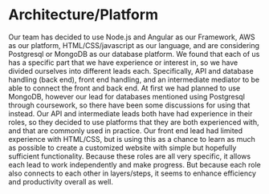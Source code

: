 # Architecture/Platform
Our team has decided to use Node.js and Angular as our Framework, AWS as our platform, HTML/CSS/javascript as our language, and are considering Postgresql or MongoDB as our database platform. We found that each of us has a specific part that we have experience or interest in, so we have divided ourselves into different leads each. Specifically, API and database handling (back end), front end handling, and an intermediate mediator to be able to connect the front and back end. At first we had planned to use MongoDB, however our lead for databases mentioned using Postgresql through coursework, so there have been some discussions for using that instead. Our API and intermediate leads both have had experience in their roles, so they decided to use platforms that they are both experienced with, and that are commonly used in practice. Our front end lead had limited experience with HTML/CSS, but is using this as a chance to learn as much as possible to create a customized website with simple but hopefully sufficient functionality. 
Because these roles are all very specific, it allows each lead to work independently and make progress. But because each role also connects to each other in layers/steps, it seems to enhance efficiency and productivity overall as well.
